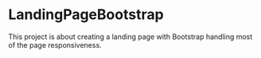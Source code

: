 # LandingPageBootstrap
This project is about creating a landing page with Bootstrap handling most of the page responsiveness.